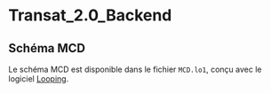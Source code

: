 # Transat_2.0_Backend
 
## Schéma MCD
Le schéma MCD est disponible dans le fichier `MCD.lo1`, conçu avec le logiciel [Looping](https://www.looping-mcd.fr/).